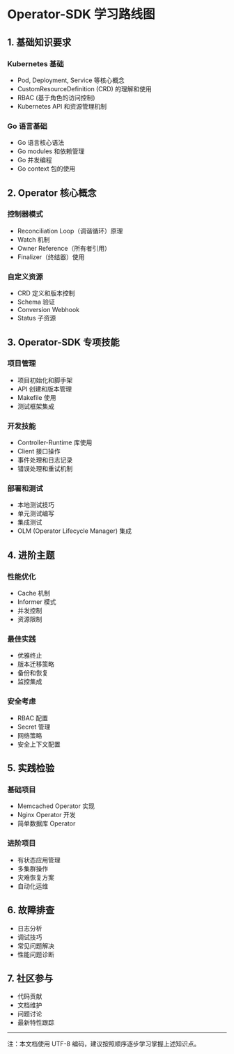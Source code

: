 # Operator-SDK 学习路线图

## 1. 基础知识要求
### Kubernetes 基础
- Pod, Deployment, Service 等核心概念
- CustomResourceDefinition (CRD) 的理解和使用
- RBAC (基于角色的访问控制)
- Kubernetes API 和资源管理机制

### Go 语言基础
- Go 语言核心语法
- Go modules 和依赖管理
- Go 并发编程
- Go context 包的使用

## 2. Operator 核心概念
### 控制器模式
- Reconciliation Loop（调谐循环）原理
- Watch 机制
- Owner Reference（所有者引用）
- Finalizer（终结器）使用

### 自定义资源
- CRD 定义和版本控制
- Schema 验证
- Conversion Webhook
- Status 子资源

## 3. Operator-SDK 专项技能
### 项目管理
- 项目初始化和脚手架
- API 创建和版本管理
- Makefile 使用
- 测试框架集成

### 开发技能
- Controller-Runtime 库使用
- Client 接口操作
- 事件处理和日志记录
- 错误处理和重试机制

### 部署和测试
- 本地测试技巧
- 单元测试编写
- 集成测试
- OLM (Operator Lifecycle Manager) 集成

## 4. 进阶主题
### 性能优化
- Cache 机制
- Informer 模式
- 并发控制
- 资源限制

### 最佳实践
- 优雅终止
- 版本迁移策略
- 备份和恢复
- 监控集成

### 安全考虑
- RBAC 配置
- Secret 管理
- 网络策略
- 安全上下文配置

## 5. 实践检验
### 基础项目
- Memcached Operator 实现
- Nginx Operator 开发
- 简单数据库 Operator

### 进阶项目
- 有状态应用管理
- 多集群操作
- 灾难恢复方案
- 自动化运维

## 6. 故障排查
- 日志分析
- 调试技巧
- 常见问题解决
- 性能问题诊断

## 7. 社区参与
- 代码贡献
- 文档维护
- 问题讨论
- 最新特性跟踪

---
注：本文档使用 UTF-8 编码，建议按照顺序逐步学习掌握上述知识点。 